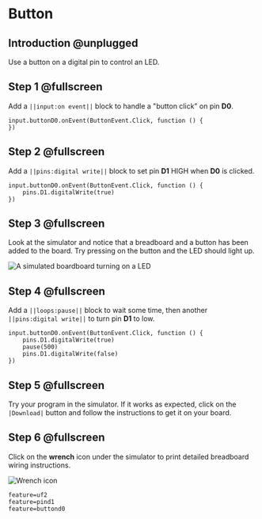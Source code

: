 # Button

## Introduction @unplugged

Use a button on a digital pin to control an LED.

## Step 1 @fullscreen

Add a ``||input:on event||`` block to handle a "button click" on pin **D0**.

```blocks
input.buttonD0.onEvent(ButtonEvent.Click, function () {
})
```

## Step 2 @fullscreen

Add a ``||pins:digital write||`` block to set pin **D1** HIGH when **D0** is clicked.

```blocks
input.buttonD0.onEvent(ButtonEvent.Click, function () {
    pins.D1.digitalWrite(true)
})
```

## Step 3 @fullscreen

Look at the simulator and notice that a breadboard and a button has been added to the board.
Try pressing on the button and the LED should light up.

![A simulated boardboard turning on a LED](/static/projects/digital-io/button/led-on.gif)

## Step 4 @fullscreen

Add a ``||loops:pause||`` block to wait some time, then another ``||pins:digital write||`` to 
turn pin **D1** to low.

```blocks
input.buttonD0.onEvent(ButtonEvent.Click, function () {
    pins.D1.digitalWrite(true)
    pause(500)
    pins.D1.digitalWrite(false)    
})
```

## Step 5 @fullscreen

Try your program in the simulator. If it works as expected, click on the ``|Download|`` button
and follow the instructions to get it on your board.

## Step 6 @fullscreen

Click on the **wrench** icon under the simulator to print detailed breadboard wiring instructions.

![Wrench icon](/static/projects/digital-io/button/wrench.png)

```config
feature=uf2
feature=pind1
feature=buttond0
```
